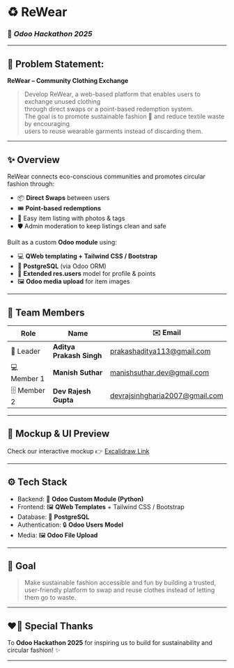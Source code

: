 # ♻️ **ReWear**
### 🌿 *Odoo Hackathon 2025*

---

## 🧵 **Problem Statement:**
**ReWear – Community Clothing Exchange**

> Develop ReWear, a web-based platform that enables users to exchange unused clothing  
> through direct swaps or a point-based redemption system.  
> The goal is to promote sustainable fashion 🌱 and reduce textile waste by encouraging  
> users to reuse wearable garments instead of discarding them.

---

## ✨ **Overview**
ReWear connects eco-conscious communities and promotes circular fashion through:
- 📦 **Direct Swaps** between users
- 🎟 **Point-based redemptions**
- 📸 Easy item listing with photos & tags
- 🛡️ Admin moderation to keep listings clean and safe

Built as a custom **Odoo module** using:
- 💻 **QWeb templating + Tailwind CSS / Bootstrap**
- 🐘 **PostgreSQL** (via Odoo ORM)
- 🧩 **Extended res.users** model for profile & points
- 🖼 **Odoo media upload** for item images

---

## 👥 **Team Members**

| Role | Name | ✉️ Email |
|--|--|--|
| 🎨 Leader | **Aditya Prakash Singh** | prakashaditya113@gmail.com |
| 💻 Member 1 | **Manish Suthar** | manishsuthar.dev@gmail.com |
| 🗄️ Member 2 | **Dev Rajesh Gupta** | devrajsinhgharia2007@gmail.com |

---

## 🌱 **Mockup & UI Preview**
Check our interactive mockup 👉 [Excalidraw Link](https://app.excalidraw.com/l/65VNwvy7c4X/zEqG7IJrg0)

---

## ⚙️ **Tech Stack**
- Backend: 🐍 **Odoo Custom Module (Python)**
- Frontend: 🖼 **QWeb Templates** + Tailwind CSS / Bootstrap
- Database: 🐘 **PostgreSQL**
- Authentication: 🔒 **Odoo Users Model**
- Media: 🖼 **Odoo File Upload**

---

## 🚀 **Goal**
> Make sustainable fashion accessible and fun by building a trusted, user-friendly platform to swap and reuse clothes instead of letting them go to waste.

---

## ❤️‍🔥 **Special Thanks**
To **Odoo Hackathon 2025** for inspiring us to build for sustainability and circular fashion! ✨

---

